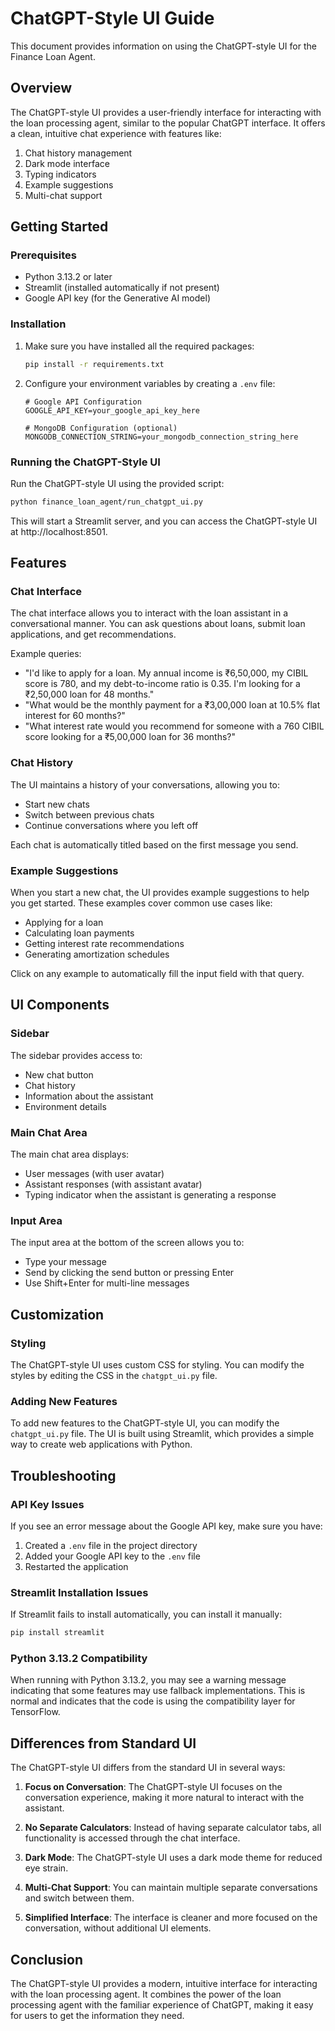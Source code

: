 # ChatGPT-Style UI Guide

This document provides information on using the ChatGPT-style UI for the Finance Loan Agent.

## Overview

The ChatGPT-style UI provides a user-friendly interface for interacting with the loan processing agent, similar to the popular ChatGPT interface. It offers a clean, intuitive chat experience with features like:

1. Chat history management
2. Dark mode interface
3. Typing indicators
4. Example suggestions
5. Multi-chat support

## Getting Started

### Prerequisites

- Python 3.13.2 or later
- Streamlit (installed automatically if not present)
- Google API key (for the Generative AI model)

### Installation

1. Make sure you have installed all the required packages:
   ```bash
   pip install -r requirements.txt
   ```

2. Configure your environment variables by creating a `.env` file:
   ```
   # Google API Configuration
   GOOGLE_API_KEY=your_google_api_key_here
   
   # MongoDB Configuration (optional)
   MONGODB_CONNECTION_STRING=your_mongodb_connection_string_here
   ```

### Running the ChatGPT-Style UI

Run the ChatGPT-style UI using the provided script:

```bash
python finance_loan_agent/run_chatgpt_ui.py
```

This will start a Streamlit server, and you can access the ChatGPT-style UI at http://localhost:8501.

## Features

### Chat Interface

The chat interface allows you to interact with the loan assistant in a conversational manner. You can ask questions about loans, submit loan applications, and get recommendations.

Example queries:
- "I'd like to apply for a loan. My annual income is ₹6,50,000, my CIBIL score is 780, and my debt-to-income ratio is 0.35. I'm looking for a ₹2,50,000 loan for 48 months."
- "What would be the monthly payment for a ₹3,00,000 loan at 10.5% flat interest for 60 months?"
- "What interest rate would you recommend for someone with a 760 CIBIL score looking for a ₹5,00,000 loan for 36 months?"

### Chat History

The UI maintains a history of your conversations, allowing you to:
- Start new chats
- Switch between previous chats
- Continue conversations where you left off

Each chat is automatically titled based on the first message you send.

### Example Suggestions

When you start a new chat, the UI provides example suggestions to help you get started. These examples cover common use cases like:
- Applying for a loan
- Calculating loan payments
- Getting interest rate recommendations
- Generating amortization schedules

Click on any example to automatically fill the input field with that query.

## UI Components

### Sidebar

The sidebar provides access to:
- New chat button
- Chat history
- Information about the assistant
- Environment details

### Main Chat Area

The main chat area displays:
- User messages (with user avatar)
- Assistant responses (with assistant avatar)
- Typing indicator when the assistant is generating a response

### Input Area

The input area at the bottom of the screen allows you to:
- Type your message
- Send by clicking the send button or pressing Enter
- Use Shift+Enter for multi-line messages

## Customization

### Styling

The ChatGPT-style UI uses custom CSS for styling. You can modify the styles by editing the CSS in the `chatgpt_ui.py` file.

### Adding New Features

To add new features to the ChatGPT-style UI, you can modify the `chatgpt_ui.py` file. The UI is built using Streamlit, which provides a simple way to create web applications with Python.

## Troubleshooting

### API Key Issues

If you see an error message about the Google API key, make sure you have:
1. Created a `.env` file in the project directory
2. Added your Google API key to the `.env` file
3. Restarted the application

### Streamlit Installation Issues

If Streamlit fails to install automatically, you can install it manually:

```bash
pip install streamlit
```

### Python 3.13.2 Compatibility

When running with Python 3.13.2, you may see a warning message indicating that some features may use fallback implementations. This is normal and indicates that the code is using the compatibility layer for TensorFlow.

## Differences from Standard UI

The ChatGPT-style UI differs from the standard UI in several ways:

1. **Focus on Conversation**: The ChatGPT-style UI focuses on the conversation experience, making it more natural to interact with the assistant.

2. **No Separate Calculators**: Instead of having separate calculator tabs, all functionality is accessed through the chat interface.

3. **Dark Mode**: The ChatGPT-style UI uses a dark mode theme for reduced eye strain.

4. **Multi-Chat Support**: You can maintain multiple separate conversations and switch between them.

5. **Simplified Interface**: The interface is cleaner and more focused on the conversation, without additional UI elements.

## Conclusion

The ChatGPT-style UI provides a modern, intuitive interface for interacting with the loan processing agent. It combines the power of the loan processing agent with the familiar experience of ChatGPT, making it easy for users to get the information they need.

